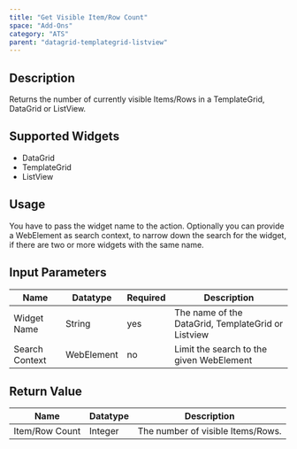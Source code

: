 ```yaml
---
title: "Get Visible Item/Row Count"
space: "Add-Ons"
category: "ATS"
parent: "datagrid-templategrid-listview"
---
```


## Description

Returns the number of currently visible Items/Rows in a TemplateGrid, DataGrid or ListView.

## Supported Widgets

 + DataGrid
 + TemplateGrid
 + ListView

## Usage

You have to pass the widget name to the action.
Optionally you can provide a WebElement as search context, to narrow down the search for the widget, if there are two or more widgets with the same name.    

## Input Parameters

Name | Datatype | Required| Description
--- | --- | --- | ---
Widget Name | String | yes | The name of the DataGrid, TemplateGrid or Listview
Search Context | WebElement | no |Limit the search to the given WebElement

## Return Value

Name | Datatype | Description
--- | --- | ---
Item/Row Count | Integer | The number of visible Items/Rows.

